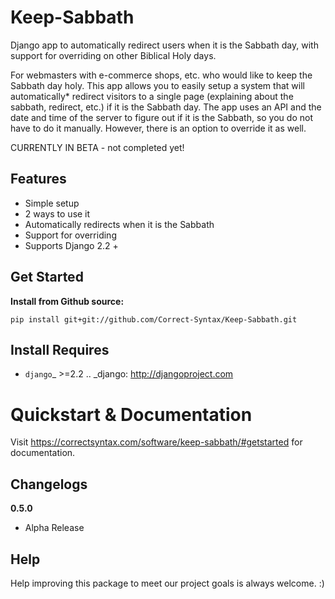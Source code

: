 # Keep-Sabbath
Django app to automatically redirect users when it is the Sabbath day, with support for overriding on other Biblical Holy days.

For webmasters with e-commerce shops, etc. who would like to keep the Sabbath day holy. This app allows you to easily setup a system that will automatically* redirect visitors to a single page (explaining about the sabbath, redirect, etc.) if it is the Sabbath day. The app uses an API and the date and time of the server to figure out if it is the Sabbath, so you do not have to do it manually. However, there is an option to override it as well.

CURRENTLY IN BETA - not completed yet!

Features
--------

-  Simple setup
-  2 ways to use it
-  Automatically redirects when it is the Sabbath
-  Support for overriding
-  Supports Django 2.2 +


Get Started
-----------

**Install from Github source:**

    pip install git+git://github.com/Correct-Syntax/Keep-Sabbath.git

Install Requires 
----------------

-  `django`_ >=2.2
.. _django: http://djangoproject.com



Quickstart & Documentation
==========================

Visit https://correctsyntax.com/software/keep-sabbath/#getstarted for documentation.

Changelogs
-------------

**0.5.0**
    
- Alpha Release


Help
----

Help improving this package to meet our project goals is always welcome. :)

